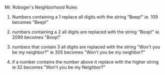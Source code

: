 Mr. Roboger's Neighborhood Rules

1. Numbers containing a 1 replace all digits with the string "Beep!"
 ie. 109 becomes "Beep!"

 2. numbers containing a 2 all digits are replaced with the string "Boop!"
 ie. 2099 becomes "Boop!"

 3. numbers that contain 3 all digits are replaced with the string "Won't you be my neighbor?"
 ie 305 becomes "Won't you be my neighbor?"

4.  if a number contains the number above it replace with the higher string ie 32 becomes "Won't you be my Neighbor?"